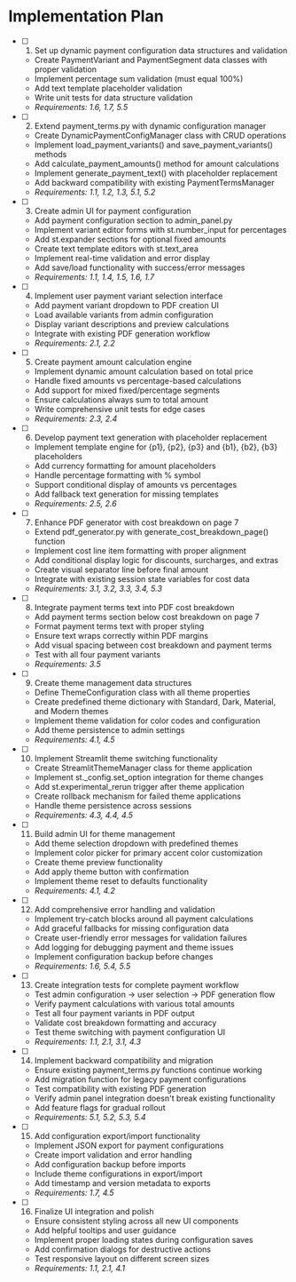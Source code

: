# Implementation Plan

- [ ] 1. Set up dynamic payment configuration data structures and validation
  - Create PaymentVariant and PaymentSegment data classes with proper validation
  - Implement percentage sum validation (must equal 100%)
  - Add text template placeholder validation
  - Write unit tests for data structure validation
  - _Requirements: 1.6, 1.7, 5.5_

- [ ] 2. Extend payment_terms.py with dynamic configuration manager
  - Create DynamicPaymentConfigManager class with CRUD operations
  - Implement load_payment_variants() and save_payment_variants() methods
  - Add calculate_payment_amounts() method for amount calculations
  - Implement generate_payment_text() with placeholder replacement
  - Add backward compatibility with existing PaymentTermsManager
  - _Requirements: 1.1, 1.2, 1.3, 5.1, 5.2_

- [ ] 3. Create admin UI for payment configuration
  - Add payment configuration section to admin_panel.py
  - Implement variant editor forms with st.number_input for percentages
  - Add st.expander sections for optional fixed amounts
  - Create text template editors with st.text_area
  - Implement real-time validation and error display
  - Add save/load functionality with success/error messages
  - _Requirements: 1.1, 1.4, 1.5, 1.6, 1.7_

- [ ] 4. Implement user payment variant selection interface
  - Add payment variant dropdown to PDF creation UI
  - Load available variants from admin configuration
  - Display variant descriptions and preview calculations
  - Integrate with existing PDF generation workflow
  - _Requirements: 2.1, 2.2_

- [ ] 5. Create payment amount calculation engine
  - Implement dynamic amount calculation based on total price
  - Handle fixed amounts vs percentage-based calculations
  - Add support for mixed fixed/percentage segments
  - Ensure calculations always sum to total amount
  - Write comprehensive unit tests for edge cases
  - _Requirements: 2.3, 2.4_

- [ ] 6. Develop payment text generation with placeholder replacement
  - Implement template engine for {p1}, {p2}, {p3} and {b1}, {b2}, {b3} placeholders
  - Add currency formatting for amount placeholders
  - Handle percentage formatting with % symbol
  - Support conditional display of amounts vs percentages
  - Add fallback text generation for missing templates
  - _Requirements: 2.5, 2.6_

- [ ] 7. Enhance PDF generator with cost breakdown on page 7
  - Extend pdf_generator.py with generate_cost_breakdown_page() function
  - Implement cost line item formatting with proper alignment
  - Add conditional display logic for discounts, surcharges, and extras
  - Create visual separator line before final amount
  - Integrate with existing session state variables for cost data
  - _Requirements: 3.1, 3.2, 3.3, 3.4, 5.3_

- [ ] 8. Integrate payment terms text into PDF cost breakdown
  - Add payment terms section below cost breakdown on page 7
  - Format payment terms text with proper styling
  - Ensure text wraps correctly within PDF margins
  - Add visual spacing between cost breakdown and payment terms
  - Test with all four payment variants
  - _Requirements: 3.5_

- [ ] 9. Create theme management data structures
  - Define ThemeConfiguration class with all theme properties
  - Create predefined theme dictionary with Standard, Dark, Material, and Modern themes
  - Implement theme validation for color codes and configuration
  - Add theme persistence to admin settings
  - _Requirements: 4.1, 4.5_

- [ ] 10. Implement Streamlit theme switching functionality
  - Create StreamlitThemeManager class for theme application
  - Implement st._config.set_option integration for theme changes
  - Add st.experimental_rerun trigger after theme application
  - Create rollback mechanism for failed theme applications
  - Handle theme persistence across sessions
  - _Requirements: 4.3, 4.4, 4.5_

- [ ] 11. Build admin UI for theme management
  - Add theme selection dropdown with predefined themes
  - Implement color picker for primary accent color customization
  - Create theme preview functionality
  - Add apply theme button with confirmation
  - Implement theme reset to defaults functionality
  - _Requirements: 4.1, 4.2_

- [ ] 12. Add comprehensive error handling and validation
  - Implement try-catch blocks around all payment calculations
  - Add graceful fallbacks for missing configuration data
  - Create user-friendly error messages for validation failures
  - Add logging for debugging payment and theme issues
  - Implement configuration backup before changes
  - _Requirements: 1.6, 5.4, 5.5_

- [ ] 13. Create integration tests for complete payment workflow
  - Test admin configuration → user selection → PDF generation flow
  - Verify payment calculations with various total amounts
  - Test all four payment variants in PDF output
  - Validate cost breakdown formatting and accuracy
  - Test theme switching with payment configuration UI
  - _Requirements: 1.1, 2.1, 3.1, 4.3_

- [ ] 14. Implement backward compatibility and migration
  - Ensure existing payment_terms.py functions continue working
  - Add migration function for legacy payment configurations
  - Test compatibility with existing PDF generation
  - Verify admin panel integration doesn't break existing functionality
  - Add feature flags for gradual rollout
  - _Requirements: 5.1, 5.2, 5.3, 5.4_

- [ ] 15. Add configuration export/import functionality
  - Implement JSON export for payment configurations
  - Create import validation and error handling
  - Add configuration backup before imports
  - Include theme configurations in export/import
  - Add timestamp and version metadata to exports
  - _Requirements: 1.7, 4.5_

- [ ] 16. Finalize UI integration and polish
  - Ensure consistent styling across all new UI components
  - Add helpful tooltips and user guidance
  - Implement proper loading states during configuration saves
  - Add confirmation dialogs for destructive actions
  - Test responsive layout on different screen sizes
  - _Requirements: 1.1, 2.1, 4.1_